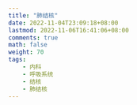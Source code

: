 ```yaml
---
title: "肺结核"
date: 2022-11-04T23:09:18+08:00
lastmod: 2022-11-06T16:41:06+08:00
comments: true
math: false
weight: 70
tags:
    - 内科
    - 呼吸系统
    - 结核
    - 肺结核
---
```


